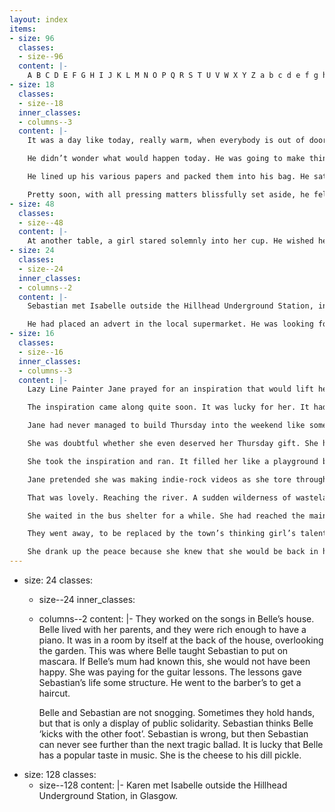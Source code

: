 ```yaml
---
layout: index
items:
- size: 96
  classes:
  - size--96
  content: |-
    A B C D E F G H I J K L M N O P Q R S T U V W X Y Z a b c d e f g h i j k l m n o p q r s t u v w x y z
- size: 18
  classes:
  - size--18
  inner_classes:
  - columns--3
  content: |-
    It was a day like today, really warm, when everybody is out of doors, happy to be lying around. Jim had something going. A little project that involved making posters for concerts that would never happen, and record sleeves for records that never existed. He had got up at around six am. Sprung out of bed as if the thought of sleep scared him. The sun was coming directly against the wall just beside his bed. There was a picture of Echo And The Bunnymen. It was very quiet apart from that.

    He didn’t wonder what would happen today. He was going to make things happen. He felt like his enthusiasm would rip his heart out of his chest. He worked himself up into a state of excitement. The possibilities of the day were endless. He has nineteen and limber, and the sun sparkled through his tea as it splashed into the cup.

    He lined up his various papers and packed them into his bag. He sat at his desk at the window and arrayed his athletes’ breakfast in front of him. He listened to Radio Four for a bit, and then he set to work with his blunted pencil and rub down transfers. He kept what he was trying to say in a straight line by using the edge forged Matriculation Card. As far as the University authorities knew, his name was Arthur Cooke.

    Pretty soon, with all pressing matters blissfully set aside, he fell into a reverie the type of which could go on all day if you let it. He fladly let it because it echoed a dream he had once had, and dreams were as close as he ever got to matters spiritual. He had known a girl once who had a tent. They talked about going camping into the country one summer. He was fond of the girl and he was fond of her friend both. Her friend was nice and though studied architecture in another city was around often enough to be in on their plan. When they were around Jim often looked straight at his boots and wondered at the gifts the girls had for their various brainny pursuits. He was a bit ashamed. He was older than them, but was a bit of a flop in the brain department. His reverie involved the tent, the dusk, the smell of hot trainers and not much else. He never managed to the country with them.
- size: 48
  classes:
  - size--48
  content: |-
    At another table, a girl stared solemnly into her cup. He wished he could’ve taken her picture. But then he was afraid that he might steal the moment away from her.
- size: 24
  classes:
  - size--24
  inner_classes:
  - columns--2
  content: |-
    Sebastian met Isabelle outside the Hillhead Underground Station, in Glasgow. Belle harassed Sebastian, but it was lucky for him that she did. She was very nice and funny, and sang very sweetly. Sebastian was not to know this, however. Sebastian was melancholy.

    He had placed an advert in the local supermarket. He was looking for musicians. Belle saw him do it. That’s why she wanted to meet him. She marched straight up to him unannounced and said, ‘Hey you!’ She asked him to teach her to play the guitar. Sebastian doubted he could teach her anything, but he admired her energy, so he said ‘Yes’.
- size: 16
  classes:
  - size--16
  inner_classes:
  - columns--3
  content: |-
    Lazy Line Painter Jane prayed for an inspiration that would lift her above the mundanity of midday on a Thursday. She was in a hole, sat with egg and chips, watching buses through the plate glass and easy radio of some old cafe. She was too bashful to pray outright in the cafe, so she pretended to read her fortune at the bottom of her tea cup, and she got what she wanted that way.

    The inspiration came along quite soon. It was lucky for her. It had seemed impossible, for her to feel ok, considering the trouble she was in. It seemed impossible, considering the gloominess of that lunchtime.

    Jane had never managed to build Thursday into the weekend like some other people did. She didn’t look forward to the weekend anyway. The only good thing about the weekend was that it ushered in the following week. She was a slave to the working week. But she was unemployed.

    She was doubtful whether she even deserved her Thursday gift. She had done a lot of swearing and shouting during her period. She almost felt guilty to take up the baton and run. But run she did. Straight to the cathedral graveyard. She took her idea straight through the cathedral graves and out, over the wall at the other end. She found herself in the East End of the city.

    She took the inspiration and ran. It filled her like a playground balloon. Now she wasn’t treading on any toes. Jane’s agenda was clear. She just felt like running. To forget her joblessness and her hopelessness. Stripped of her present care, her skin was translucent, and she travelled fast and light over grass and stone precincts. She ran past lines of traffic into quiet streets where her breath and fast steps were the only sound she could hear. Stripped of her present care. And her guilt at being lazy.

    Jane pretended she was making indie-rock videos as she tore through the East End. She thought herself quite magnificent, and caused only two minor disturbences as she went. She stopped running when she reached the river.

    That was lovely. Reaching the river. A sudden wilderness of wasteland and trees. She may have been a bit worried if it wasn’t for the oxygen pumping in her head, acting like a drug. There was a path, dancing with industrial mayflys, constructed with an air of municipal grants. She followed it, ducking under flyovers, flying over traveller’s caravans. She ran past long curves of ash and alder. She ran until she flopped down in a bus shelter. The rain came on. She had run out of rock video fodder.

    She waited in the bus shelter for a while. She had reached the main street of a town that was not part of the city at all. She had reached the provinces, and as such, the youth of the town flirted and taunted with an unaffected provincial air. Casuals drank QC. They put on a show for her, but they never challenged her directly. She was grateful they didn't pick on her strangeness. Her inspiration had flagged, and she didn't know how she could handle them by herself.

    They went away, to be replaced by the town’s thinking girl’s talent. He smoked a regal cigarette, and paced around a little. Jane couldn’t decide if he was waiting for a bus, or if he had just come out because the rain had stopped. But she liked the sound his segs made on the wet pavement. And she admired him for his quiff. It was the biggest quiff that small town beatings would allow for. He sat down in the shelter. He obliged her by staring at her boots, and rubbing his forhead feverishly. He sat for the length of his cigarette and then went off, leaving Painter Jane alone.

    She drank up the peace because she knew that she would be back in her house by fall of night. In the city, a dozen things would be vying for her attention simultaneously. She thought it was around six, but in fact it was nearer nine. She pulled her knees close to her chest. Her jogging bottoms smelled of pollen. She waited for the bus to take her back to the city. As she waited, she thought about how she had got her name, and what she was going to do about it.
---
```


- size: 24
  classes:
  - size--24
  inner_classes:
  - columns--2
  content: |-
    They worked on the songs in Belle’s house. Belle lived with her parents, and they were rich enough to have a piano. It was in a room by itself at the back of the house, overlooking the garden. This was where Belle taught Sebastian to put on mascara. If Belle’s mum had known this, she would not have been happy. She was paying for the guitar lessons. The lessons gave Sebastian’s life some structure. He went to the barber’s to get a haircut.

    Belle and Sebastian are not snogging. Sometimes they hold hands, but that is only a display of public solidarity. Sebastian thinks Belle ‘kicks with the other foot’. Sebastian is wrong, but then Sebastian can never see further than the next tragic ballad. It is lucky that Belle has a popular taste in music. She is the cheese to his dill pickle.
- size: 128
  classes:
  - size--128
  content: |-
    Karen met Isabelle outside the Hillhead Underground Station, in Glasgow.